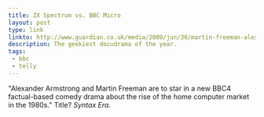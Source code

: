 ```yaml
---
title: ZX Spectrum vs. BBC Micro
layout: post
type: link
linkto: http://www.guardian.co.uk/media/2009/jun/30/martin-freeman-alexander-armstrong-sir-clive-sinclair-bbc4-drama
description: The geekiest docudrama of the year.
tags:
 - bbc
 - telly
---
```

"Alexander Armstrong and Martin Freeman are to star in a new BBC4 factual-based comedy drama about the rise of the home computer market in the 1980s." Title? _Syntax Era_.
